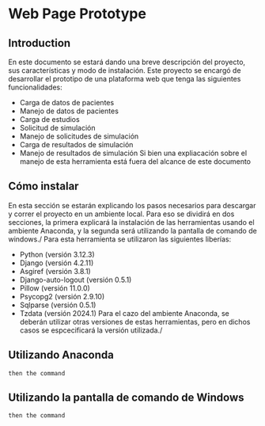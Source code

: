 # Web Page Prototype
## Introduction
En este documento se estará dando una breve descripción del proyecto, sus características y modo de instalación. Este proyecto se encargó de desarrollar el prototipo de una plataforma web que tenga las siguientes funcionalidades:<br>
+ Carga de datos de pacientes
+ Manejo de datos de pacientes
+ Carga de estudios
+ Solicitud de simulación
+ Manejo de solicitudes de simulación
+ Carga de resultados de simulación
+ Manejo de resultados de simulación
Si bien una expliacación sobre el manejo de esta herramienta está fuera del alcance de este documento
## Cómo instalar
En esta sección se estarán explicando los pasos necesarios para descargar y correr el proyecto en un ambiente local.
Para eso se dividirá en dos secciones, la primera explicará la instalación de las herramientas usando el ambiente Anaconda, y la segunda será utilizando la pantalla de comando de windows./
Para esta herramienta se utilizaron las siguientes liberías:
* Python (versión 3.12.3)
* Django (versión 4.2.11)
* Asgiref (versión 3.8.1)
* Django-auto-logout (versión 0.5.1)
* Pillow (versión 11.0.0)
* Psycopg2 (versión 2.9.10)
* Sqlparse (versión 0.5.1)
* Tzdata (versión 2024.1)
Para el cazo del ambiente Anaconda, se deberán utilizar otras versiones de estas herramientas, pero en dichos casos se espcecificará la versión utilizada./
## Utilizando Anaconda

```
then the command
```

## Utilizando la pantalla de comando de Windows

```
then the command
```
